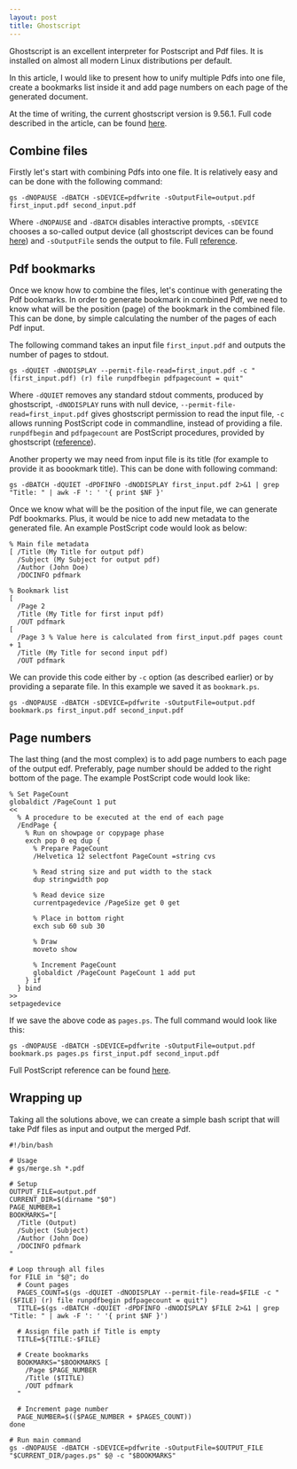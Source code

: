 ```yaml
---
layout: post
title: Ghostscript
---
```


Ghostscript is an excellent interpreter for Postscript and Pdf files. It is installed on almost all modern Linux distributions per default.


In this article, I would like to present how to unify multiple Pdfs into one file, create a bookmarks list inside it and add page numbers on each page of the generated document.

<!--more-->

<p class="message">
At the time of writing, the current ghostscript version is 9.56.1. Full code described in the article, can be found <a href="https://github.com/zpieslak/scripts/tree/main/gs">here</a>.
</p>

## Combine files

Firstly let's start with combining Pdfs into one file. It is relatively easy and can be done with the following command:

    gs -dNOPAUSE -dBATCH -sDEVICE=pdfwrite -sOutputFile=output.pdf first_input.pdf second_input.pdf

Where `-dNOPAUSE` and `-dBATCH` disables interactive prompts, `-sDEVICE` chooses a so-called output device (all ghostscript devices can be found [here](https://www.ghostscript.com/doc/current/Use.htm#Output_device)) and `-sOutputFile` sends the output to file. Full [reference](https://www.ghostscript.com/doc/current/Use.htm).

## Pdf bookmarks

Once we know how to combine the files, let's continue with generating the Pdf bookmarks. In order to generate bookmark in combined Pdf, we need to know what will be the position (page) of the bookmark in the combined file. This can be done, by simple calculating the number of the pages of each Pdf input.

The following command takes an input file `first_input.pdf` and outputs the number of pages to stdout.

    gs -dQUIET -dNODISPLAY --permit-file-read=first_input.pdf -c "(first_input.pdf) (r) file runpdfbegin pdfpagecount = quit"

Where `-dQUIET` removes any standard stdout comments, produced by ghostscript, `-dNODISPLAY` runs with null device, `--permit-file-read=first_input.pdf` gives ghostscript permission to read the input file, `-c` allows running PostScript code in commandline, instead of providing a file. `runpdfbegin` and `pdfpagecount` are PostScript procedures, provided by ghostscript ([reference](https://github.com/ArtifexSoftware/ghostpdl/blob/1149c5ab914c7695caa8951bb8213f4241c51104/Resource/Init/pdf_main.ps)).

Another property we may need from input file is its title (for example to provide it as boookmark title). This can be done with following command:

    gs -dBATCH -dQUIET -dPDFINFO -dNODISPLAY first_input.pdf 2>&1 | grep "Title: " | awk -F ': ' '{ print $NF }'

Once we know what will be the position of the input file, we can generate Pdf bookmarks. Plus, it would be nice to add new metadata to the generated file. An example PostScript code would look as below:

    % Main file metadata
    [ /Title (My Title for output pdf)
      /Subject (My Subject for output pdf)
      /Author (John Doe)
      /DOCINFO pdfmark

    % Bookmark list
    [
      /Page 2
      /Title (My Title for first input pdf)
      /OUT pdfmark
    [
      /Page 3 % Value here is calculated from first_input.pdf pages count + 1
      /Title (My Title for second input pdf)
      /OUT pdfmark

We can provide this code either by `-c` option (as described earlier) or by providing a separate file. In this example we saved it as `bookmark.ps`.

    gs -dNOPAUSE -dBATCH -sDEVICE=pdfwrite -sOutputFile=output.pdf bookmark.ps first_input.pdf second_input.pdf

## Page numbers

The last thing (and the most complex) is to add page numbers to each page of the output edf. Preferably, page number should be added to the right bottom of the page. The example PostScript code would look like:

    % Set PageCount
    globaldict /PageCount 1 put
    <<
      % A procedure to be executed at the end of each page
      /EndPage {
        % Run on showpage or copypage phase
        exch pop 0 eq dup {
          % Prepare PageCount
          /Helvetica 12 selectfont PageCount =string cvs

          % Read string size and put width to the stack
          dup stringwidth pop

          % Read device size
          currentpagedevice /PageSize get 0 get

          % Place in bottom right
          exch sub 60 sub 30

          % Draw
          moveto show

          % Increment PageCount
          globaldict /PageCount PageCount 1 add put
        } if
      } bind
    >>
    setpagedevice

If we save the above code as `pages.ps`. The full command would look like this:

    gs -dNOPAUSE -dBATCH -sDEVICE=pdfwrite -sOutputFile=output.pdf bookmark.ps pages.ps first_input.pdf second_input.pdf

Full PostScript reference can be found [here](https://www.adobe.com/jp/print/postscript/pdfs/PLRM.pdf).

## Wrapping up

Taking all the solutions above, we can create a simple bash script that will take Pdf files as input and output the merged Pdf.

    #!/bin/bash

    # Usage
    # gs/merge.sh *.pdf

    # Setup
    OUTPUT_FILE=output.pdf
    CURRENT_DIR=$(dirname "$0")
    PAGE_NUMBER=1
    BOOKMARKS="[
      /Title (Output)
      /Subject (Subject)
      /Author (John Doe)
      /DOCINFO pdfmark
    "

    # Loop through all files
    for FILE in "$@"; do
      # Count pages
      PAGES_COUNT=$(gs -dQUIET -dNODISPLAY --permit-file-read=$FILE -c "($FILE) (r) file runpdfbegin pdfpagecount = quit")
      TITLE=$(gs -dBATCH -dQUIET -dPDFINFO -dNODISPLAY $FILE 2>&1 | grep "Title: " | awk -F ': ' '{ print $NF }')

      # Assign file path if Title is empty
      TITLE=${TITLE:-$FILE}

      # Create bookmarks
      BOOKMARKS="$BOOKMARKS [
        /Page $PAGE_NUMBER
        /Title ($TITLE)
        /OUT pdfmark
      "

      # Increment page number
      PAGE_NUMBER=$(($PAGE_NUMBER + $PAGES_COUNT))
    done

    # Run main command
    gs -dNOPAUSE -dBATCH -sDEVICE=pdfwrite -sOutputFile=$OUTPUT_FILE "$CURRENT_DIR/pages.ps" $@ -c "$BOOKMARKS"
